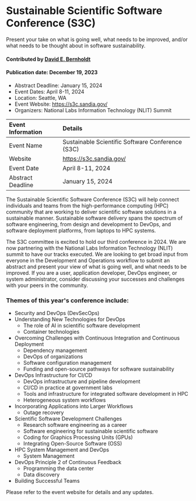 # Sustainable Scientific Software Conference (S3C)

Present your take on what is going well, what needs to be improved, and/or what needs to be thought about in software sustainability.

#### Contributed by [David E. Bernholdt](https://github.com/bernhold)
#### Publication date: December 19, 2023

- Abstract Deadline: January 15, 2024
- Event Dates: April 8-11, 2024 
- Location: Seattle, WA
- Event Website: https://s3c.sandia.gov/
- Organizers: National Labs Information Technology (NLIT) Summit

Event Information | Details
:--- | :---			   
Event Name | Sustainable Scientific Software Conference (S3C)
Website | <https://s3c.sandia.gov/>  
Event Date | April 8-11, 2024
Abstract Deadline | January 15, 2024

The Sustainable Scientific Software Conference (S3C) will help connect individuals and teams from the high-performance computing (HPC) community that are working to deliver scientific software solutions in a sustainable manner. Sustainable software delivery spans the spectrum of software engineering, from design and development to DevOps, and software deployment platforms, from laptops to HPC systems.

The S3C committee is excited to hold our third conference in 2024. We are now partnering with the National Labs Information Technology (NLIT) summit to have our tracks executed. We are looking to get broad input from everyone in the Development and Operations workflow to submit an abstract and present your view of what is going well, and what needs to be improved. If you are a user, application developer, DevOps engineer, or system administrator, consider discussing your successes and challenges with your peers in the community.

### Themes of this year's conference include:

* Security and DevOps (DevSecOps)
* Understanding New Technologies for DevOps
    * The role of AI in scientific software development
    * Container technologies
* Overcoming Challenges with Continuous Integration and Continuous Deployment
    * Dependency management
    * DevOps of organizations
    * Software configuration management
    * Funding and open-source pathways for software sustainability
* DevOps Infrastructure for CI/CD
    * DevOps infrastructure and pipeline development
    * CI/CD in practice at government labs
    * Tools and infrastructure for integrated software development in HPC
    * Heterogeneous system workflows
* Incorporating Applications into Larger Workflows
    * Outage recovery
* Scientific Software Development Challenges
    * Research software engineering as a career
    * Software engineering for sustainable scientific software
    * Coding for Graphics Processing Units (GPUs)
    * Integrating Open-Source Software (OSS)
* HPC System Management and DevOps
    * System Management
* DevOps Principle 2 of Continuous Feedback
    * Programming the data center
    * Data discovery
* Building Successful Teams

Please refer to the event website for details and any updates.

<!---
Publish: yes
Topics: conferences and workshops, software sustainability
--->
